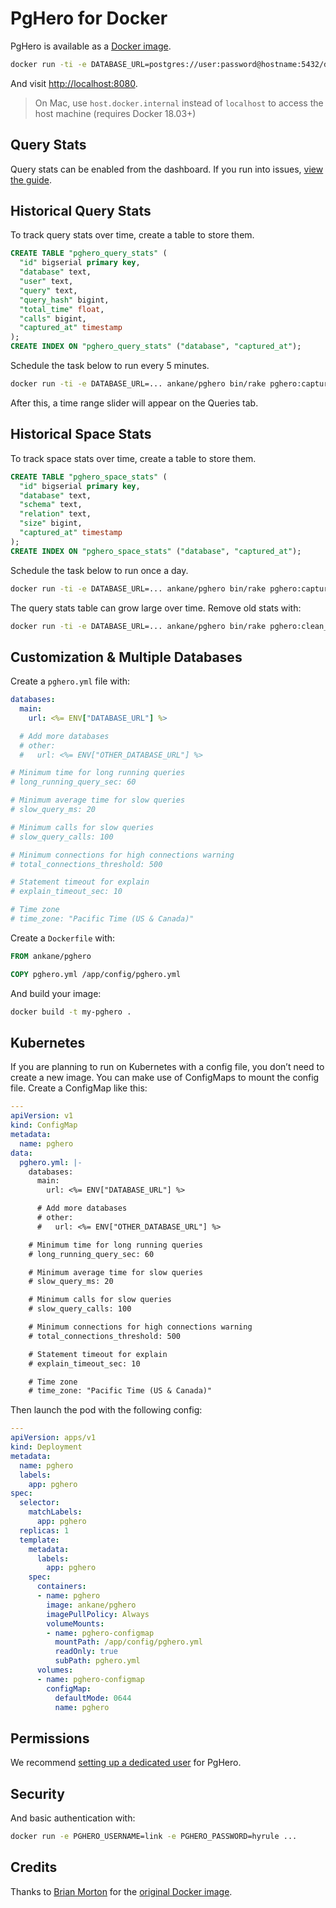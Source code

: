 # PgHero for Docker

PgHero is available as a [Docker image](https://hub.docker.com/r/ankane/pghero/).

```sh
docker run -ti -e DATABASE_URL=postgres://user:password@hostname:5432/dbname -p 8080:8080 ankane/pghero
```

And visit [http://localhost:8080](http://localhost:8080).

> On Mac, use `host.docker.internal` instead of `localhost` to access the host machine (requires Docker 18.03+)

## Query Stats

Query stats can be enabled from the dashboard. If you run into issues, [view the guide](Query-Stats.md).

## Historical Query Stats

To track query stats over time, create a table to store them.

```sql
CREATE TABLE "pghero_query_stats" (
  "id" bigserial primary key,
  "database" text,
  "user" text,
  "query" text,
  "query_hash" bigint,
  "total_time" float,
  "calls" bigint,
  "captured_at" timestamp
);
CREATE INDEX ON "pghero_query_stats" ("database", "captured_at");
```

Schedule the task below to run every 5 minutes.

```sh
docker run -ti -e DATABASE_URL=... ankane/pghero bin/rake pghero:capture_query_stats
```

After this, a time range slider will appear on the Queries tab.

## Historical Space Stats

To track space stats over time, create a table to store them.

```sql
CREATE TABLE "pghero_space_stats" (
  "id" bigserial primary key,
  "database" text,
  "schema" text,
  "relation" text,
  "size" bigint,
  "captured_at" timestamp
);
CREATE INDEX ON "pghero_space_stats" ("database", "captured_at");
```

Schedule the task below to run once a day.

```sh
docker run -ti -e DATABASE_URL=... ankane/pghero bin/rake pghero:capture_space_stats
```

The query stats table can grow large over time. Remove old stats with:

```sh
docker run -ti -e DATABASE_URL=... ankane/pghero bin/rake pghero:clean_query_stats
```

## Customization & Multiple Databases

Create a `pghero.yml` file with:

```yml
databases:
  main:
    url: <%= ENV["DATABASE_URL"] %>

  # Add more databases
  # other:
  #   url: <%= ENV["OTHER_DATABASE_URL"] %>

# Minimum time for long running queries
# long_running_query_sec: 60

# Minimum average time for slow queries
# slow_query_ms: 20

# Minimum calls for slow queries
# slow_query_calls: 100

# Minimum connections for high connections warning
# total_connections_threshold: 500

# Statement timeout for explain
# explain_timeout_sec: 10

# Time zone
# time_zone: "Pacific Time (US & Canada)"
```

Create a `Dockerfile` with:

```Dockerfile
FROM ankane/pghero

COPY pghero.yml /app/config/pghero.yml
```

And build your image:

```sh
docker build -t my-pghero .
```

## Kubernetes

If you are planning to run on Kubernetes with a config file, you don’t need to create a new image. You can make use of ConfigMaps to mount the config file. Create a ConfigMap like this:

```yaml
---
apiVersion: v1
kind: ConfigMap
metadata:
  name: pghero
data:
  pghero.yml: |-
    databases:
      main:
        url: <%= ENV["DATABASE_URL"] %>

      # Add more databases
      # other:
      #   url: <%= ENV["OTHER_DATABASE_URL"] %>

    # Minimum time for long running queries
    # long_running_query_sec: 60

    # Minimum average time for slow queries
    # slow_query_ms: 20

    # Minimum calls for slow queries
    # slow_query_calls: 100

    # Minimum connections for high connections warning
    # total_connections_threshold: 500

    # Statement timeout for explain
    # explain_timeout_sec: 10

    # Time zone
    # time_zone: "Pacific Time (US & Canada)"
```

Then launch the pod with the following config:

```yaml
---
apiVersion: apps/v1
kind: Deployment
metadata:
  name: pghero
  labels:
    app: pghero
spec:
  selector:
    matchLabels:
      app: pghero
  replicas: 1
  template:
    metadata:
      labels:
        app: pghero
    spec:
      containers:
      - name: pghero
        image: ankane/pghero
        imagePullPolicy: Always
        volumeMounts:
        - name: pghero-configmap
          mountPath: /app/config/pghero.yml
          readOnly: true
          subPath: pghero.yml
      volumes:
      - name: pghero-configmap
        configMap:
          defaultMode: 0644
          name: pghero
```

## Permissions

We recommend [setting up a dedicated user](Permissions.md) for PgHero.

## Security

And basic authentication with:

```sh
docker run -e PGHERO_USERNAME=link -e PGHERO_PASSWORD=hyrule ...
```

## Credits

Thanks to [Brian Morton](https://github.com/bmorton) for the [original Docker image](https://github.com/bmorton/pghero_solo).
